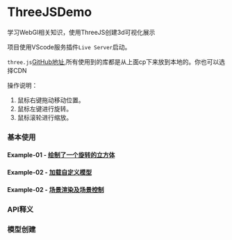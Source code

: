 # ThreeJSDemo
学习WebGl相关知识，使用ThreeJS创建3d可视化展示

项目使用VScode服务插件`Live Server`启动。

`three.js`[GitHub地址](https://github.com/mrdoob/three.js/tree/master),所有使用到的库都是从上面cp下来放到本地的。你也可以选择CDN


操作说明：

1. 鼠标右键拖动移动位置。
2. 鼠标左键进行旋转。
3. 鼠标滚轮进行缩放。

### 基本使用

#### Example-01 - [绘制了一个旋转的立方体](/world/example-01.md)
#### Example-02 - [加载自定义模型](/world/example-02.md)
#### Example-02 - [场景渲染及场景控制](/world/example-03.md)

### API释义

### 模型创建